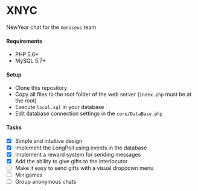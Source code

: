 # XNYC
NewYear chat for the `Xenoseus` team

#### Requirements
* PHP 5.6+
* MySQL 5.7+

#### Setup
* Clone this repository
* Copy all files to the root folder of the web server (`index.php` must be at the root)
* Execute `local.sql` in your database
* Edit database connection settings in the `core/DataBase.php`

#### Tasks
- [x] Simple and intuitive design
- [x] Implement the LongPoll using events in the database
- [x] Implement a reward system for sending messages
- [x] Add the ability to give gifts to the interlocutor
- [ ] Make it easy to send gifts with a visual dropdown menu
- [ ] Minigames
- [ ] Group anonymous chats
